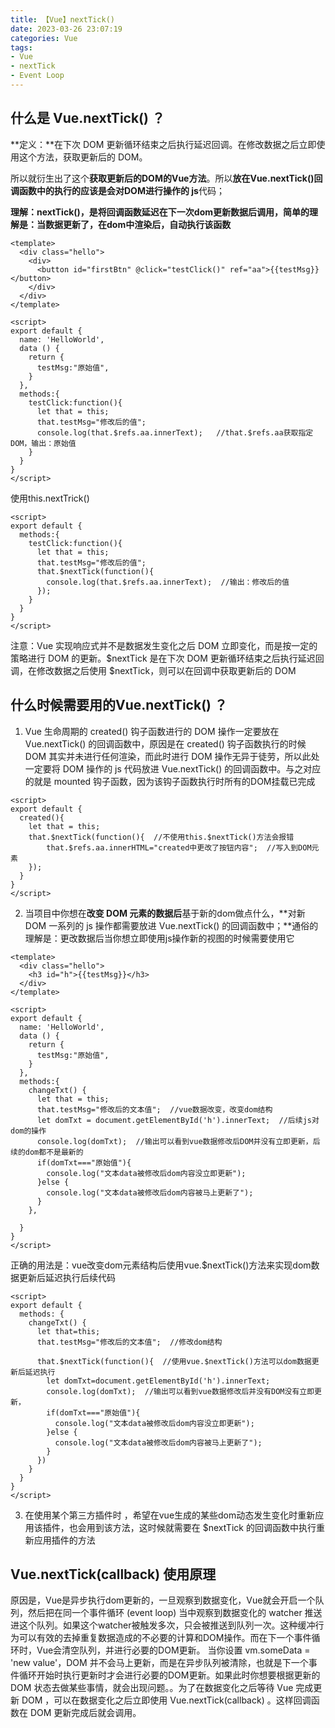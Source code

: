 ```yaml
---
title: 【Vue】nextTick()
date: 2023-03-26 23:07:19
categories: Vue
tags:
- Vue
- nextTick
- Event Loop
---
```

## 什么是 Vue.nextTick() ？

**定义：**在下次 DOM 更新循环结束之后执行延迟回调。在修改数据之后立即使用这个方法，获取更新后的 DOM。

<!-- more -->

所以就衍生出了这个**获取更新后的DOM的Vue方法**。所以**放在Vue.nextTick()回调函数中的执行的应该是会对DOM进行操作的 js**代码；

**理解：nextTick()，是将回调函数延迟在下一次dom更新数据后调用，简单的理解是：当数据更新了，在dom中渲染后，自动执行该函数**

```vue
<template>
  <div class="hello">
    <div>
      <button id="firstBtn" @click="testClick()" ref="aa">{{testMsg}}</button>
    </div>
  </div>
</template>
 
<script>
export default {
  name: 'HelloWorld',
  data () {
    return {
      testMsg:"原始值",
    }
  },
  methods:{
    testClick:function(){
      let that = this;
      that.testMsg="修改后的值";
      console.log(that.$refs.aa.innerText);   //that.$refs.aa获取指定DOM，输出：原始值
    }
  }
}
</script>
```

使用this.nextTrick()

```vue
<script>
export default {
  methods:{
    testClick:function(){
      let that = this;
      that.testMsg="修改后的值";
      that.$nextTick(function(){
        console.log(that.$refs.aa.innerText);  //输出：修改后的值
      });
    }
  }
}
</script>
```

注意：Vue 实现响应式并不是数据发生变化之后 DOM 立即变化，而是按一定的策略进行 DOM 的更新。$nextTick 是在下次 DOM 更新循环结束之后执行延迟回调，在修改数据之后使用 $nextTick，则可以在回调中获取更新后的 DOM

## 什么时候需要用的Vue.nextTick() ？

1. Vue 生命周期的 created() 钩子函数进行的 DOM 操作一定要放在 Vue.nextTick() 的回调函数中，原因是在 created() 钩子函数执行的时候 DOM 其实并未进行任何渲染，而此时进行 DOM 操作无异于徒劳，所以此处一定要将 DOM 操作的 js 代码放进 Vue.nextTick() 的回调函数中。与之对应的就是 mounted 钩子函数，因为该钩子函数执行时所有的DOM挂载已完成

```vue
<script>
export default {
  created(){
    let that = this;
    that.$nextTick(function(){  //不使用this.$nextTick()方法会报错
        that.$refs.aa.innerHTML="created中更改了按钮内容";  //写入到DOM元素
    });
  }
}
</script>
```

2. 当项目中你想在**改变 DOM 元素的数据后**基于新的dom做点什么，**对新 DOM 一系列的 js 操作都需要放进 Vue.nextTick() 的回调函数中；**通俗的理解是：更改数据后当你想立即使用js操作新的视图的时候需要使用它

```vue
<template>
  <div class="hello">
    <h3 id="h">{{testMsg}}</h3>
  </div>
</template>
 
<script>
export default {
  name: 'HelloWorld',
  data () {
    return {
      testMsg:"原始值",
    }
  },
  methods:{
    changeTxt() {
      let that = this;
      that.testMsg="修改后的文本值";  //vue数据改变，改变dom结构
      let domTxt = document.getElementById('h').innerText;  //后续js对dom的操作
      console.log(domTxt);  //输出可以看到vue数据修改后DOM并没有立即更新，后续的dom都不是最新的
      if(domTxt==="原始值"){
        console.log("文本data被修改后dom内容没立即更新");
      }else {
        console.log("文本data被修改后dom内容被马上更新了");
      }
    },
 
  }
}
</script>
```

正确的用法是：vue改变dom元素结构后使用vue.$nextTick()方法来实现dom数据更新后延迟执行后续代码

```vue
<script>
export default {
  methods: {
    changeTxt() {
      let that=this;
      that.testMsg="修改后的文本值";  //修改dom结构
       
      that.$nextTick(function(){  //使用vue.$nextTick()方法可以dom数据更新后延迟执行
        let domTxt=document.getElementById('h').innerText; 
        console.log(domTxt);  //输出可以看到vue数据修改后并没有DOM没有立即更新，
        if(domTxt==="原始值"){
          console.log("文本data被修改后dom内容没立即更新");
        }else {
          console.log("文本data被修改后dom内容被马上更新了");
        }
      })
    }
  }
}
</script>
```

3. 在使用某个第三方插件时 ，希望在vue生成的某些dom动态发生变化时重新应用该插件，也会用到该方法，这时候就需要在 $nextTick 的回调函数中执行重新应用插件的方法

## Vue.nextTick(callback) 使用原理

原因是，Vue是异步执行dom更新的，一旦观察到数据变化，Vue就会开启一个队列，然后把在同一个事件循环 (event loop) 当中观察到数据变化的 watcher 推送进这个队列。如果这个watcher被触发多次，只会被推送到队列一次。这种缓冲行为可以有效的去掉重复数据造成的不必要的计算和DOM操作。而在下一个事件循环时，Vue会清空队列，并进行必要的DOM更新。
当你设置 vm.someData = 'new value'，DOM 并不会马上更新，而是在异步队列被清除，也就是下一个事件循环开始时执行更新时才会进行必要的DOM更新。如果此时你想要根据更新的 DOM 状态去做某些事情，就会出现问题。。为了在数据变化之后等待 Vue 完成更新 DOM ，可以在数据变化之后立即使用 Vue.nextTick(callback) 。这样回调函数在 DOM 更新完成后就会调用。

